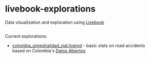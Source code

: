 # livebook-explorations
Data visualization and exploration using [Livebook](https://livebook.dev/)

##
Current explorations:
- [colombia_siniestralidad_vial.livemd](https://github.com/panmichal/livebook-explorations/blob/main/colombia_siniestralidad_vial.livemd) - basic stats on road accidents based on Colombia's [Datos Abiertos](https://www.datos.gov.co/)

